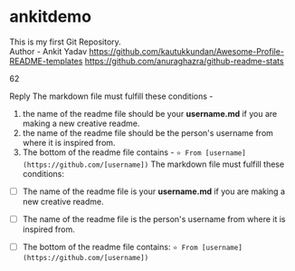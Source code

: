 # ankitdemo
This is my first Git Repository.
<br>
 Author - Ankit Yadav
https://github.com/kautukkundan/Awesome-Profile-README-templates
https://github.com/anuraghazra/github-readme-stats


62


Reply
The markdown file must fulfill these conditions -
1. the name of the readme file should be your **username.md** if you are making a new creative readme.
2. the name of the readme file should be the person's username from where it is inspired from.
3. The bottom of the readme file contains - ```⭐️ From [username](https://github.com/[username])```
The markdown file must fulfill these conditions:
- [ ] The name of the readme file is your **username.md** if you are making a new creative readme.
- [ ] The name of the readme file is the person's username from where it is inspired from.
- [ ] The bottom of the readme file contains: `⭐️ From [username](https://github.com/[username])`

